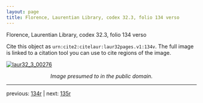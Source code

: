 ```yaml
---
layout: page
title: Florence, Laurentian Library, codex 32.3, folio 134 verso
---
```


Florence, Laurentian Library, codex 32.3, folio 134 verso

Cite this object as `urn:cite2:citelaur:laur32pages.v1:134v`.  The full image is linked to a citation tool you can use to cite regions of the image.

[![laur32_3_00276](http://www.homermultitext.org/iipsrv?IIIF=/project/homer/pyramidal/deepzoom/citelaur/laur32imgs/v1/laur32_3_00276.tif/full/800,/0/default.jpg)](http://www.homermultitext.org/ict2/?urn=urn:cite2:citelaur:laur32imgs.v1:laur32_3_00276) 

<p style="text-align: center; font-style: italic;">Image presumed to in the public domain.</p>

---

previous: [134r](../134r/) | next: [135r](../135r/)